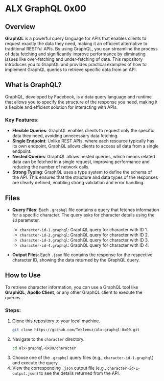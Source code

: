 # ALX GraphQL 0x00

## Overview

**GraphQL** is a powerful query language for APIs that enables clients to request exactly the data they need, making it an efficient alternative to traditional RESTful APIs. By using GraphQL, you can streamline the process of data fetching and significantly improve performance by eliminating issues like over-fetching and under-fetching of data. This repository introduces you to GraphQL and provides practical examples of how to implement GraphQL queries to retrieve specific data from an API.

## What is GraphQL?

GraphQL, developed by Facebook, is a data query language and runtime that allows you to specify the structure of the response you need, making it a flexible and efficient solution for interacting with APIs.

### Key Features:
- **Flexible Queries**: GraphQL enables clients to request only the specific data they need, avoiding unnecessary data fetching.
- **Single Endpoint**: Unlike REST APIs, where each resource typically has its own endpoint, GraphQL allows clients to access all data from a single endpoint.
- **Nested Queries**: GraphQL allows nested queries, which means related data can be fetched in a single request, improving performance and reducing the number of network calls.
- **Strong Typing**: GraphQL uses a type system to define the schema of the API. This ensures that the structure and data types of the responses are clearly defined, enabling strong validation and error handling.


## Files

- **Query Files**: Each `.graphql` file contains a query that fetches information for a specific character. The query asks for character details using the `id` parameter.
  
  - `character-id-1.graphql`: GraphQL query for character with ID 1.
  - `character-id-2.graphql`: GraphQL query for character with ID 2.
  - `character-id-3.graphql`: GraphQL query for character with ID 3.
  - `character-id-4.graphql`: GraphQL query for character with ID 4.

- **Output Files**: Each `.json` file contains the response for the respective character ID, showing the data returned by the GraphQL query.

## How to Use

To retrieve character information, you can use a GraphQL tool like **GraphiQL**, **Apollo Client**, or any other GraphQL client to execute the queries.

### Steps:
1. Clone this repository to your local machine.
    ```bash
    git clone https://github.com/Teklemuz/alx-graphql-0x00.git
    ```
2. Navigate to the `character` directory.
    ```bash
    cd alx-graphql-0x00/character
    ```
3. Choose one of the `.graphql` query files (e.g., `character-id-1.graphql`) and execute the query.
4. View the corresponding `.json` output file (e.g., `character-id-1-output.json`) to see the details returned from the API.